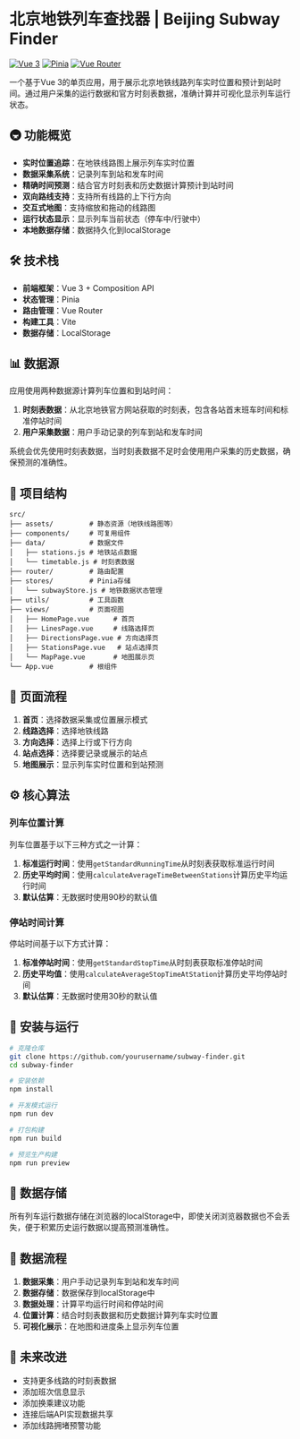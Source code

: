 # 北京地铁列车查找器 | Beijing Subway Finder

[![Vue 3](https://img.shields.io/badge/Vue-3-42b883)](https://vuejs.org/)
[![Pinia](https://img.shields.io/badge/Pinia-Store-f7d336)](https://pinia.vuejs.org/)
[![Vue Router](https://img.shields.io/badge/Vue%20Router-4-3eaf7c)](https://router.vuejs.org/)

一个基于Vue 3的单页应用，用于展示北京地铁线路列车实时位置和预计到站时间。通过用户采集的运行数据和官方时刻表数据，准确计算并可视化显示列车运行状态。

## 🚇 功能概览

- **实时位置追踪**：在地铁线路图上展示列车实时位置
- **数据采集系统**：记录列车到站和发车时间
- **精确时间预测**：结合官方时刻表和历史数据计算预计到站时间
- **双向路线支持**：支持所有线路的上下行方向
- **交互式地图**：支持缩放和拖动的线路图
- **运行状态显示**：显示列车当前状态（停车中/行驶中）
- **本地数据存储**：数据持久化到localStorage

## 🛠️ 技术栈

- **前端框架**：Vue 3 + Composition API
- **状态管理**：Pinia
- **路由管理**：Vue Router
- **构建工具**：Vite
- **数据存储**：LocalStorage

## 📊 数据源

应用使用两种数据源计算列车位置和到站时间：

1. **时刻表数据**：从北京地铁官方网站获取的时刻表，包含各站首末班车时间和标准停站时间
2. **用户采集数据**：用户手动记录的列车到站和发车时间

系统会优先使用时刻表数据，当时刻表数据不足时会使用用户采集的历史数据，确保预测的准确性。

## 📂 项目结构

```
src/
├── assets/         # 静态资源（地铁线路图等）
├── components/     # 可复用组件
├── data/           # 数据文件
│   ├── stations.js # 地铁站点数据
│   └── timetable.js # 时刻表数据
├── router/         # 路由配置
├── stores/         # Pinia存储
│   └── subwayStore.js # 地铁数据状态管理
├── utils/          # 工具函数
├── views/          # 页面视图
│   ├── HomePage.vue      # 首页
│   ├── LinesPage.vue     # 线路选择页
│   ├── DirectionsPage.vue # 方向选择页
│   ├── StationsPage.vue   # 站点选择页
│   └── MapPage.vue       # 地图展示页
└── App.vue         # 根组件
```

## 📱 页面流程

1. **首页**：选择数据采集或位置展示模式
2. **线路选择**：选择地铁线路
3. **方向选择**：选择上行或下行方向
4. **站点选择**：选择要记录或展示的站点
5. **地图展示**：显示列车实时位置和到站预测

## ⚙️ 核心算法

### 列车位置计算

列车位置基于以下三种方式之一计算：

1. **标准运行时间**：使用`getStandardRunningTime`从时刻表获取标准运行时间
2. **历史平均时间**：使用`calculateAverageTimeBetweenStations`计算历史平均运行时间
3. **默认估算**：无数据时使用90秒的默认值

### 停站时间计算

停站时间基于以下方式计算：

1. **标准停站时间**：使用`getStandardStopTime`从时刻表获取标准停站时间
2. **历史平均值**：使用`calculateAverageStopTimeAtStation`计算历史平均停站时间
3. **默认估算**：无数据时使用30秒的默认值

## 🚀 安装与运行

```bash
# 克隆仓库
git clone https://github.com/yourusername/subway-finder.git
cd subway-finder

# 安装依赖
npm install

# 开发模式运行
npm run dev

# 打包构建
npm run build

# 预览生产构建
npm run preview
```

## 💾 数据存储

所有列车运行数据存储在浏览器的localStorage中，即使关闭浏览器数据也不会丢失，便于积累历史运行数据以提高预测准确性。

## 🔄 数据流程

1. **数据采集**：用户手动记录列车到站和发车时间
2. **数据存储**：数据保存到localStorage中
3. **数据处理**：计算平均运行时间和停站时间
4. **位置计算**：结合时刻表数据和历史数据计算列车实时位置
5. **可视化展示**：在地图和进度条上显示列车位置

## 📝 未来改进

- 支持更多线路的时刻表数据
- 添加班次信息显示
- 添加换乘建议功能
- 连接后端API实现数据共享
- 添加线路拥堵预警功能
